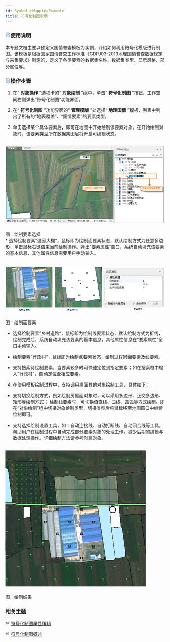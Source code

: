 ```yaml
---
id: SymbolicMappingExample
title: 符号化制图示例  
---  
```

### ![](../../../img/read.gif)使用说明



本专题文档主要以预定义国情普查模板为实例，介绍如何利用符号化模版进行制图。该模板是根据国家国情普查工作标准《GDPJ03-2013地理国情普查数据规定与采集要求》制定的，定义了各类要素的数据集名称、数据集类型、显示风格、部分属性等。



### ![](../../../img/read.gif)操作步骤



1. 在“ **对象操作** ”选项卡的“ **对象绘制** ”组中，单击“ **符号化制图**
”按钮，工作空间右侧弹出”符号化制图“功能界面。

2. 在“ **符号化制图** ”功能界面的“ **管理模版** ”处选择“ **地理国情**
”模板，列表中列出了所有的“地表覆盖”、“国情要素”的要素类型。

3. 单击选择某个具体要素后，即可在地图中开始绘制该要素对象。在开始绘制对象时，该要素类型所在数据集图层将开启可编辑状态。

![](img/FeatureSelect.png)  
---  
图：绘制要素选择  
*
选择绘制要素”温室大棚“，鼠标即为绘制面要素状态，默认绘制方式为任意多边形，单击鼠标右键结束当前绘制操作。弹出”要素属性“窗口，系统自动填充该要素的基本信息，其他属性信息需要用户手动输入。

![](img/RegionFeatureAttribute.png)  
---  
图：绘制面要素  
* 选择绘制要素”乡村道路“，鼠标即为绘制线要素状态，默认绘制方式为折线，绘制完成后，系统自动填充该要素的基本信息，其他属性信息在”要素属性“窗口手动输入。

* 绘制要素”行政村“，鼠标即为绘制点要素状态，绘制过程同面要素及线要素。

* 支持搜索待绘制要素，当要素较多时可快速定位到指定要素；如在搜索框中输入”行政村“，自动定位至相应要素。

4. 在使用模板绘制过程中，支持调用桌面其他对象绘制工具，具体如下：

* 支持切换绘制方式，例如绘制房屋面对象时，可以采用多边形、正交多边形、矩形等绘制方式；
绘制线要素时，可切换值直线、曲线、圆弧等方式绘制。即在“对象绘制”组中切换对象绘制类型，切换类型后将鼠标移至地图窗口中继续绘制即可。

* 支持选择绘制设置工具，如：自动连接线、自动打断线、自动闭合线等工具，帮助用户在绘制过程中自动完成部分要素对象的处理工作，减少后期的编辑与数据处理操作。详细绘制方法请参考[创建对象](CreateGeometry)。

![](img/SymbolResult.png)  
---  
图：绘制结果  

###  相关主题



![](../../../img/smalltitle.png)
[符号化制图属性编辑](SymbolicMappingPropertySettings)



![](../../../img/smalltitle.png) [符号化制图概述](SymbolicDrawing)


